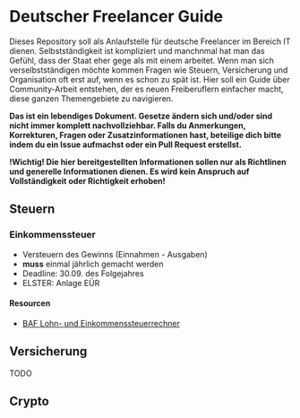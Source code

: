 # Deutscher Freelancer Guide

Dieses Repository soll als Anlaufstelle für deutsche Freelancer im Bereich IT dienen. 
Selbstständigkeit ist kompliziert und manchnmal hat man das Gefühl, dass der Staat eher gege als mit einem arbeitet.
Wenn man sich verselbstständigen möchte kommen Fragen wie Steuern, Versicherung und Organisation oft erst auf, wenn es schon zu spät ist.
Hier soll ein Guide über Community-Arbeit entstehen, der es neuen Freiberuflern einfacher macht, diese ganzen Themengebiete zu navigieren.

**Das ist ein lebendiges Dokument. Gesetze ändern sich und/oder sind nicht immer komplett nachvollziehbar. Falls du Anmerkungen, Korrekturen, Fragen oder Zusatzinformationen hast, beteilige dich bitte indem du ein Issue aufmachst oder ein Pull Request erstellst.**

**!Wichtig! Die hier bereitgestellten Informationen sollen nur als Richtlinen und generelle Informationen dienen. Es wird kein Anspruch auf Vollständigkeit  oder Richtigkeit erhoben!**


## Steuern

### Einkommenssteuer
- Versteuern des Gewinns (Einnahmen - Ausgaben)
- **muss** einmal jährlich gemacht werden
- Deadline: 30.09. des Folgejahres
- ELSTER: Anlage EÜR

#### Resourcen
- [BAF Lohn- und Einkommenssteuerrechner](https://www.bmf-steuerrechner.de/ekst/eingabeformekst.xhtml)

## Versicherung
TODO

## Crypto
